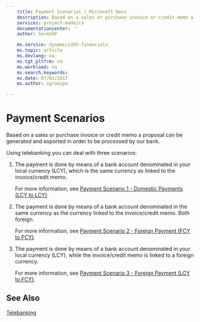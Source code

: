 ```yaml
---
    title: Payment Scenarios | Microsoft Docs
    description: Based on a sales or purchase invoice or credit memo a proposal can be generated and exported in order to be processed by our bank.
    services: project-madeira
    documentationcenter: ''
    author: SorenGP

    ms.service: dynamics365-financials
    ms.topic: article
    ms.devlang: na
    ms.tgt_pltfrm: na
    ms.workload: na
    ms.search.keywords:
    ms.date: 07/01/2017
    ms.author: sgroespe

---
```

# Payment Scenarios
Based on a sales or purchase invoice or credit memo a proposal can be generated and exported in order to be processed by our bank.  
  
 Using telebanking you can deal with three scenarios:  
  
1.  The payment is done by means of a bank account denominated in your local currency (LCY), which is the same currency as linked to the invoice/credit memo.  
  
     For more information, see [Payment Scenario 1 - Domestic Payments (LCY to LCY)](payment-scenario-1-domestic-payments-lcy-to-lcy-.md).  
  
2.  The payment is done by means of a bank account denominated in the same currency as the currency linked to the invoice/credit memo. Both foreign.  
  
     For more information, see [Payment Scenario 2 - Foreign Payment (FCY to FCY)](payment-scenario-2-foreign-payment-fcy-to-fcy-.md).  
  
3.  The payment is done by means of a bank account denominated in your local currency (LCY), while the invoice/credit memo is linked to a foreign currency.  
  
     For more information, see [Payment Scenario 3 - Foreign Payment (LCY  to FCY)](payment-scenario-3-foreign-payment-lcy-to-fcy-.md).  
  
## See Also  
 [Telebanking](telebanking.md)